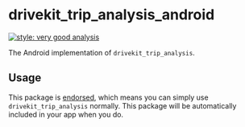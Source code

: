 # drivekit_trip_analysis_android

[![style: very good analysis][very_good_analysis_badge]][very_good_analysis_link]

The Android implementation of `drivekit_trip_analysis`.

## Usage

This package is [endorsed][endorsed_link], which means you can simply use `drivekit_trip_analysis`
normally. This package will be automatically included in your app when you do.

[endorsed_link]: https://flutter.dev/docs/development/packages-and-plugins/developing-packages#endorsed-federated-plugin
[very_good_analysis_badge]: https://img.shields.io/badge/style-very_good_analysis-B22C89.svg
[very_good_analysis_link]: https://pub.dev/packages/very_good_analysis